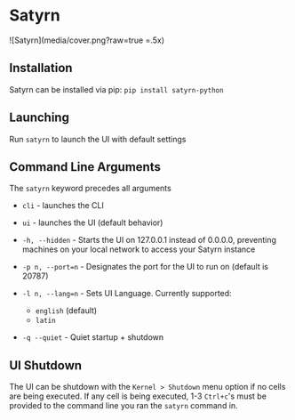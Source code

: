 # Satyrn

![Satyrn](media/cover.png?raw=true =.5x)

<!-- ![Thanks for helping this project exist <3](media/.ctf?raw=true) -->

## Installation
Satyrn can be installed via pip: `pip install satyrn-python`

## Launching
Run `satyrn` to launch the UI with default settings

## Command Line Arguments
The `satyrn` keyword precedes all arguments

- `cli` - launches the CLI

- `ui` - launches the UI (default behavior)

- `-h, --hidden` - Starts the UI on 127.0.0.1 instead of 0.0.0.0, preventing machines on your local network to access
your Satyrn instance

- `-p n, --port=n` - Designates the port for the UI to run on (default is 20787)

- `-l n, --lang=n` - Sets UI Language. Currently supported:
	- `english` (default)
	- `latin`

- `-q --quiet` - Quiet startup + shutdown

## UI Shutdown
The UI can be shutdown with the `Kernel > Shutdown` menu option if no cells are being executed.
If any cell is being executed, 1-3 `Ctrl+c`'s must be provided to the command line you ran the `satyrn` command in.
